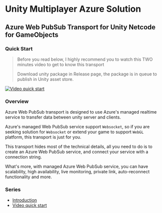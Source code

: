 # Unity Multiplayer Azure Solution

## Azure Web PubSub Transport for Unity Netcode for GameObjects

### Quick Start

> Before you read below, I highly recommend you to watch this TWO minutes video to get to know this transport
>
> Download unity package in Release page, the package is in queue to publish in Unity asset store.

[![Video quick start](https://img.youtube.com/vi/-0LlnojcMCs/0.jpg)](https://www.youtube.com/watch?v=-0LlnojcMCs)

### Overview

Azure Web PubSub transport is designed to use Azure's managed realtime service to transfer data between unity server and clients.

Azure's managed Web PubSub service support `Websocket`, so if you are seeking solution for `Websocket` or extend your game to support `WebGL` platform, this transport is just for you.

This transport hides most of the technical details, all you need to do is to create an Azure Web PubSub service, and connect your service with a connection string.

What's more, with managed Azure Web PubSub service, you can have scalability, high availability, live monitoring, private link, auto-reconnect functionality and more.

### Series

* [Introduction](./Azure-Web-PubSub-Transport-For-Unity-Netcode-for-GameObjects/README.md)
* [Video quick start](./Azure-Web-PubSub-Transport-For-Unity-Netcode-for-GameObjects/QuickStart.md)
